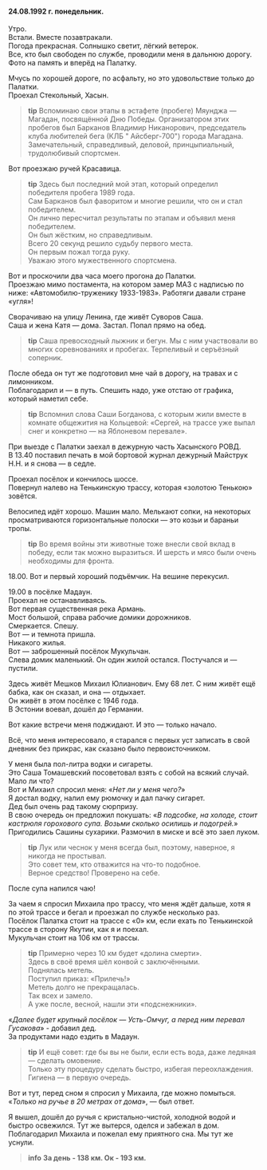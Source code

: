 #### 24.08.1992 г. понедельник.

Утро.  
Встали. Вместе позавтракали.  
Погода прекрасная. Солнышко светит, лёгкий ветерок.  
Все, кто был свободен по службе, проводили меня в дальнюю дорогу. Фото на память и вперёд на Палатку.

Мчусь по хорошей дороге, по асфальту, но это удовольствие только до Палатки.  
Проехал Стекольный, Хасын.  

> **tip**
> Вспоминаю свои этапы в эстафете \(пробеге\) Мяунджа — Магадан, посвящённой Дню Победы.   Организатором этих пробегов был Барканов Владимир Никанорович, председатель клуба любителей бега \(КЛБ " Айсберг-700"\) города Магадана.  
Замечательный, справедливый, деловой, принцыпиальный, трудолюбивый  спортсмен.  

Вот проезжаю ручей Красавица.

> **tip**
> Здесь был последний мой этап, который определил победителя пробега 1989 года.  
Сам Барканов был фаворитом и многие решили, что он и стал победителем.  
Он лично пересчитал результаты по этапам и объявил меня победителем.  
Он был жёстким, но справедливым.  
Всего 20 секунд решило судьбу первого места.  
Он первым пожал тогда руку.  
Уважаю этого мужественного спортсмена.

Вот и проскочили два часа моего прогона до Палатки.  
Проезжаю мимо постамента, на котором замер МАЗ с надписью по ниже: «Автомобилю-труженику 1933-1983». Работяги давали стране «угля»!  

Сворачиваю на улицу Ленина, где живёт Суворов Саша.  
Саша и жена Катя — дома. Застал. Попал прямо на обед.  

> **tip**
>  Саша превосходный лыжник и бегун. Мы с ним участвовали во многих соревнованиях и пробегах. Терпеливый и серъёзный соперник.  

После обеда он тут же подготовил мне чай в дорогу, на травах и с лимонником.  
Поблагодарил и — в путь. Спешить надо, уже отстаю от графика, который наметил себе.  

> **tip**
> Вспомнил слова Саши Богданова, с которым жили вместе в комнате общежития на Кольцевой: «Сергей, на трассе уже выпал снег и конкретно — на Яблоневом перевале».

При выезде с Палатки заехал в дежурную часть Хасынского РОВД.  
В 13.40 поставил печать в мой бортовой журнал дежурный Майструк Н.Н. и я снова — в седле.  

Проехал посёлок и кончилось шоссе.  
Повернул налево на Тенькинскую трассу, которая «золотою Тенькою» зовётся.  

Велосипед идёт хорошо. Машин мало. Мелькают сопки, на некоторых просматриваются горизонтальные полоски — это козьи и бараньи тропы.

> **tip**
> Во время войны эти животные тоже внесли свой вклад в победу, если так можно выразиться. И шерсть и мясо были очень необходимы для фронта.

18.00. Вот и первый хороший подъёмчик. На вешине перекусил.  

19.00 в посёлке Мадаун.  
Проехал не останавливаясь.  
Вот первая существенная река Армань.  
Мост большой, справа рабочие домики дорожников.  
Смеркается. Спешу.  
Вот — и темнота пришла.  
Никакого жилья.  
Вот — заброшенный посёлок Мукульчан.  
Слева домик маленький. Он один жилой остался. Постучался и — пустили.

Здесь живёт Мешков Михаил Юлианович. Ему 68 лет. С ним живёт ещё бабка, как он сказал, и она — отдыхает.  
Он живёт в этом посёлке с 1946 года.  
В Эстонии воевал, дошёл до Германии.  

Вот какие встречи меня поджидают. И это — только начало.  

Всё, что меня интересовало, я старался с первых уст записать в свой дневник без прикрас, как сказано было первоисточником. 

У меня была пол-литра водки и сигареты.  
Это Саша Томашевский посоветовал взять с собой на всякий случай. Мало ли что?  
Вот и Михаил спросил меня: «*Нет ли у меня чего?*»  
Я достал водку, налил ему рюмочку и дал пачку сигарет.  
Дед был очень рад такому сюрпризу.  
В свою очередь он предложил покушать: «*В подсобке, на холоде, стоит кастрюля горохового супа. Возьми сколько осилишь и подогрей.*»  
Пригодились Сашины сухарики. Размочил в миске и всё это заел луком.  

> **tip**
> Лук или чеснок у меня всегда был, поэтому, наверное, я никогда не простывал.  
Это совет тем, кто отважится на что-то подобное.  
Верное средство! Проверено на себе.

После супа напился  чаю!  

За чаем я спросил Михаила про трассу, что меня ждёт дальше, хотя я по этой трассе и бегал и  проезжал по службе несколько раз.  
Посёлок Палатка стоит на трассе с «0» км, если ехать по Тенькинской трассе в сторону Якутии, как я и поехал.  
Мукульчан стоит на 106 км от трассы.  

> **tip**
> Примерно через 10 км будет «долина смерти».  
Здесь в своё время шёл конвой с заключёнными.  
Поднялась метель.  
Поступил приказ: «Прилечь!»  
Метель долго не прекращалась.  
Так всех и замело.  
А уже после, весной, нашли эти «подснежники».  

«*Далее будет крупный посёлок — Усть-Омчуг, а перед ним перевал Гусакова*» - добавил дед.  
За продуктами надо ездить в Мадаун.  

> **tip**
И ещё совет: где бы вы не были, если есть вода, даже ледяная — сделать омовение.  
Только эту процедуру сделать быстро, избегая переохлаждения.  
Гигиена — в первую очередь.  

Вот и тут, перед сном я спросил у Михаила, где можно помыться.
«*Только на ручье в 20 метрах от дома*», — был ответ.  

Я вышел, дошёл до ручья с кристально-чистой, холодной водой и быстро освежился. Тут же вытерся, оделся и забежал в дом.  
Поблагодарил Михаила и пожелал ему приятного сна. Мы тут же уснули.  
> **info**
**За день - 138 км. Ок - 193 км.**

